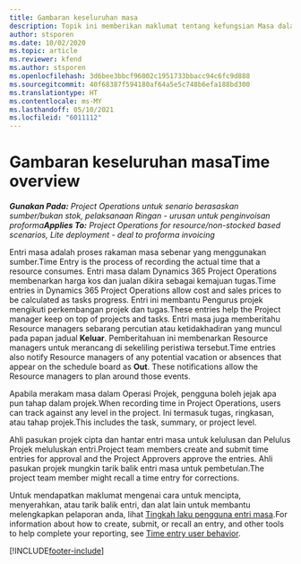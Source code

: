 ```yaml
---
title: Gambaran keseluruhan masa
description: Topik ini memberikan maklumat tentang kefungsian Masa dalam Dynamics 365 Project Operations.
author: stsporen
ms.date: 10/02/2020
ms.topic: article
ms.reviewer: kfend
ms.author: stsporen
ms.openlocfilehash: 3d6bee3bbcf96002c1951733bbacc94c6fc9d888
ms.sourcegitcommit: 40f68387f594180af64a5e5c748b6efa188bd300
ms.translationtype: HT
ms.contentlocale: ms-MY
ms.lasthandoff: 05/10/2021
ms.locfileid: "6011112"
---
```

# <a name="time-overview"></a><span data-ttu-id="4b1ca-103">Gambaran keseluruhan masa</span><span class="sxs-lookup"><span data-stu-id="4b1ca-103">Time overview</span></span>

<span data-ttu-id="4b1ca-104">_**Gunakan Pada:** Project Operations untuk senario berasaskan sumber/bukan stok, pelaksanaan Ringan - urusan untuk penginvoisan proforma_</span><span class="sxs-lookup"><span data-stu-id="4b1ca-104">_**Applies To:** Project Operations for resource/non-stocked based scenarios, Lite deployment - deal to proforma invoicing_</span></span>

<span data-ttu-id="4b1ca-105">Entri masa adalah proses rakaman masa sebenar yang menggunakan sumber.</span><span class="sxs-lookup"><span data-stu-id="4b1ca-105">Time Entry is the process of recording the actual time that a resource consumes.</span></span> <span data-ttu-id="4b1ca-106">Entri masa dalam Dynamics 365 Project Operations membenarkan harga kos dan jualan dikira sebagai kemajuan tugas.</span><span class="sxs-lookup"><span data-stu-id="4b1ca-106">Time entries in Dynamics 365 Project Operations allow cost and sales prices to be calculated as tasks progress.</span></span> <span data-ttu-id="4b1ca-107">Entri ini membantu Pengurus projek mengikuti perkembangan projek dan tugas.</span><span class="sxs-lookup"><span data-stu-id="4b1ca-107">These entries help the Project manager keep on top of projects and tasks.</span></span> <span data-ttu-id="4b1ca-108">Entri masa juga memberitahu Resource managers sebarang percutian atau ketidakhadiran yang muncul pada papan jadual **Keluar**. Pemberitahuan ini membenarkan Resource managers untuk merancang di sekeliling peristiwa tersebut.</span><span class="sxs-lookup"><span data-stu-id="4b1ca-108">Time entries also notify Resource managers of any potential vacation or absences that appear on the schedule board as **Out**. These notifications allow the Resource managers to plan around those events.</span></span>

<span data-ttu-id="4b1ca-109">Apabila merakam masa dalam Operasi Projek, pengguna boleh jejak apa pun tahap dalam projek.</span><span class="sxs-lookup"><span data-stu-id="4b1ca-109">When recording time in Project Operations, users can track against any level in the project.</span></span> <span data-ttu-id="4b1ca-110">Ini termasuk tugas, ringkasan, atau tahap projek.</span><span class="sxs-lookup"><span data-stu-id="4b1ca-110">This includes the task, summary, or project level.</span></span>

<span data-ttu-id="4b1ca-111">Ahli pasukan projek cipta dan hantar entri masa untuk kelulusan dan Pelulus Projek meluluskan entri.</span><span class="sxs-lookup"><span data-stu-id="4b1ca-111">Project team members create and submit time entries for approval and the Project Approvers approve the entries.</span></span> <span data-ttu-id="4b1ca-112">Ahli pasukan projek mungkin tarik balik entri masa untuk pembetulan.</span><span class="sxs-lookup"><span data-stu-id="4b1ca-112">The project team member might recall a time entry for corrections.</span></span>

<span data-ttu-id="4b1ca-113">Untuk mendapatkan maklumat mengenai cara untuk mencipta, menyerahkan, atau tarik balik entri, dan alat lain untuk membantu melengkapkan pelaporan anda, lihat [Tingkah laku pengguna entri masa](ui-behavior-time.md).</span><span class="sxs-lookup"><span data-stu-id="4b1ca-113">For information about how to create, submit, or recall an entry, and other tools to help complete your reporting, see [Time entry user behavior](ui-behavior-time.md).</span></span>



[!INCLUDE[footer-include](../includes/footer-banner.md)]